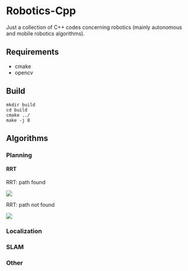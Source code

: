 # Robotics-Cpp
Just a collection of C++ codes concerning robotics (mainly autonomous and mobile robotics algorithms).

## Requirements

- cmake
- opencv

## Build

```
mkdir build
cd build
cmake ../
make -j 8
```

## Algorithms
### Planning
#### RRT

RRT: path found

![](media/rrt_path.gif)

RRT: path not found

![](media/rrt_no_path.gif)

### Localization
### SLAM
### Other
